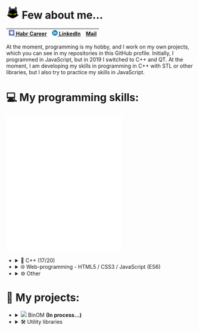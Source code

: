 # <img src="https://raw.githubusercontent.com/gbytegear/gbytegear/main/icons/ByteGear.png" height="35px"> Few about me...

|[<img src="https://raw.githubusercontent.com/gbytegear/gbytegear/main/icons/habr_career.png" height="15px"> Habr Career](https://career.habr.com/gbytegear)|[<img src="https://raw.githubusercontent.com/gbytegear/gbytegear/main/icons/linkedin.png" height="15px"> LinkedIn](https://www.linkedin.com/in/gbytegear/)|[Mail](mailto:bytegear@ya.ru)|
|-|-|-|

At the moment, programming is my hobby, and I work on my own projects, which you can see in my repositories in this GitHub profile. Initially, I programmed in JavaScript, but in 2019 I switched to C++ and QT. At the moment, I am developing my skills in programming in C++ with STL or other libraries, but I also try to practice my skills in JavaScript.

# 💻 My programming skills:
<p float="left">
<img src="https://raw.githubusercontent.com/gbytegear/github-stats/master/generated/overview.svg" height="180"/>
<img src="https://raw.githubusercontent.com/gbytegear/github-stats/master/generated/languages.svg" height="180"/>
</p>

<ul>
<li><details>
<summary>🤖 C++ (17/20)</summary>

* 🛠️ **Tools**:
  * **Compiler**:
    * GCC
    * Clang
    * MinGw
  * **Build system**:
    * Make
    * CMake
    * QMake
  * **Debugger**:
    * GDB (CLI / QtCreator / VS Code)
* ✔️ **Studied/Applied in practice**:
  * **Basics**:
    * OOP
      * Basics:
        * Encapsulation
        * Polymorphism
        * Inheritance
          * Inheritance polymorphism
      * RAII
      * Methods/Operators overload
    * Templates (metaprogramming)
      * Type traits
      * Concepts/Requires
      * CRTP (curiously recurring template pattern)
  * **Libraries**
    * **System-dependent libraries (C)**:
      * Berkeley sockets (POSIX / WinSock2)
        * IP
          * TCP
          * UDP
        * IPC (POSIX)
      * Memory-Mapped Files (POSIX / Windows)
    * **STL**:
      * Containers
        * Iterators
      * Smart pointers
      * Functional
      * Filesystem
      * Multithreading
        * Atomic
        * Mutual exclusion
        * Generic mutex management
        * Condition variables
  * **Frameworks**:
    * **Qt 5**
      * Qt Quick
      * QNetwork
      * QSql (SQLite)
* 📖 **In studying process**:
  * C++20
  * STL/Algorithm
* 📋 **ToDo**:
  * STL/Multithreading/Futures
  * Frameworks/Boost
  * Libraries/Libseccomp (Linux specific)
  * Processes (Windows / POSIX)
  * Libraries/Ncurses
    * Libraries/PDcurses (Windows)
  * Libraries/OpenGL
    * Libraries/OpenGL ES
  * Libraries/Vulkan (Maybe)
  * Libraries/SDL
  * Libraries/[Dear ImGui](https://github.com/ocornut/imgui?ysclid=l7nyhpo84h170635067)
  * etc...
</details></li>
<li><details>
<summary>🌐 Web-programming - HTML5 / CSS3 / JavaScript (ES6)</summary>
 
  * Promises (async / await)
  * WebSql
  * HTML5 Canvas
  * Node.js
    * Koa
    * MongoDB
    * Redis
    * OAuth 2.0
    * Passport
</details></li>
<li><details>
<summary>⚙️ Other</summary>

  * 🔌Git (CLI)
  * 🐧**Linux**:
    * Distributions:
      * Cent OS
      * KDE Neon
      * Linux Mint **(Current)**
    * Command shell:
      * Bash
      * Fish **(Current)**
</details></li>
</ul>

# 💼 My projects:
<ul>
  <li>
    <details>
      <summary><img src="https://gbytegear.github.io/BinOM/src/img/BinOM.ico" height="20"> BinOM <b>(In process...)</b></summary>
      <b>BinOM</b>(<i><b>Bin</b>ary <b>O</b>bject <b>M</b>odel</i>) - library for working with a hierarchical data format for general purposes.
      <h3> Basic goals:</h3>
      <ul>
        <li>Development of a generic data format for building structures of any complexity</li>
        <li>Ensuring the most optimal read and data processing speed</li>
        <li>Development of tools for the most convenient work with data</li>
      </ul>
      <h3> Links:</h3>
      <ul>
        <li><a href="https://gbytegear.github.io/BinOM/"><img src="https://raw.githubusercontent.com/gbytegear/gbytegear/main/icons/BinOM.ico" height="20"> Site</a></li>
        <li><a href="https://github.com/gbytegear/BinOM"><img src="https://raw.githubusercontent.com/gbytegear/gbytegear/main/icons/github.webp" height="20"> GitHub repository</a></li>
        <li><a href="https://notabug.org/ByteGear/BinOM"><img src="https://raw.githubusercontent.com/gbytegear/gbytegear/main/icons/not_a_bug_org.png" height="20"> NotABug repository</a></li>
      </ul>
    </details>
  </li>
  <li>
    <details>
      <summary>🛠 Utility libraries</summary>
      <ul>
        <li>
          <details>
            <summary>TcpServer <b>(Completed)</b></summary>
            <b>TcpServer</b> - Simple Crossplatform Multi-threading TCP/IP Server for exchanging binary data packages
            <h3> Links:</h3>
            <ul>
              <li><a href="https://github.com/gbytegear/TcpServer"><img src="https://raw.githubusercontent.com/gbytegear/gbytegear/main/icons/github.webp" height="20"> Repository</a></li>
              <li><a href="https://notabug.org/ByteGear/TcpServer"><img src="https://raw.githubusercontent.com/gbytegear/gbytegear/main/icons/not_a_bug_org.png" height="20"> NotABug repository</a></li>
            </ul>
          </details>
        </li>
        <li>
          <details>
            <summary>libmmf <b>(In test...)</b></summary>
            <b>libpmmf</b> - Portable <a href="https://en.wikipedia.org/wiki/Memory-mapped_file">Memory-Mapped File</a> library for C++
            <h3> Links:</h3>
            <ul>
              <li><a href="https://github.com/gbytegear/libpmmf"><img src="https://raw.githubusercontent.com/gbytegear/gbytegear/main/icons/github.webp" height="20"> Repository</a></li>
              <li><a href="https://notabug.org/ByteGear/libpmmf"><img src="https://raw.githubusercontent.com/gbytegear/gbytegear/main/icons/not_a_bug_org.png" height="20"> NotABug repository</a></li>
            </ul>
          </details>
        </li>
      </ul>
    </details>
  </li>
</ul>
